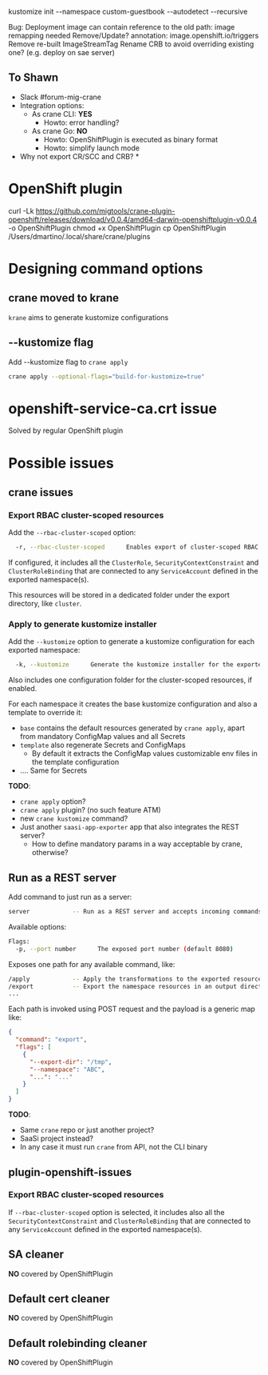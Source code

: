 kustomize init --namespace custom-guestbook --autodetect --recursive

Bug:
Deployment image can contain reference to the old path: image remapping needed
Remove/Update? annotation:
image.openshift.io/triggers
Remove re-built ImageStreamTag
Rename CRB to avoid overriding existing one? (e.g. deploy on sae server)

## To Shawn
* Slack #forum-mig-crane
* Integration options: 
  * As crane CLI: **YES**
    * Howto: error handling?
  * As crane Go: **NO**
    * Howto: OpenShiftPlugin is executed as binary format
    * Howto: simplify launch mode
* Why not export CR/SCC and CRB?
  * 

# OpenShift plugin
curl -Lk https://github.com/migtools/crane-plugin-openshift/releases/download/v0.0.4/amd64-darwin-openshiftplugin-v0.0.4 -o OpenShiftPlugin
chmod +x OpenShiftPlugin
cp OpenShiftPlugin /Users/dmartino/.local/share/crane/plugins

# Designing command options
## crane moved to krane
`krane` aims to generate kustomize configurations
## --kustomize flag
Add --kustomize flag to `crane apply`

```bash
crane apply --optional-flags="build-for-kustomize=true"
```

# openshift-service-ca.crt issue
Solved by regular OpenShift plugin

# Possible issues

## crane issues
### Export RBAC cluster-scoped resources
Add the `--rbac-cluster-scoped` option:
```bash
  -r, --rbac-cluster-scoped      Enables export of cluster-scoped RBAC resources connected to the exported ServiceAccount's
```

If configured, it includes all the `ClusterRole`, `SecurityContextConstraint` and `ClusterRoleBinding` that are connected to any `ServiceAccount` defined in the exported namespace(s).

This resources will be stored in a dedicated folder under the export directory, like `cluster`.

### Apply to generate kustomize installer
Add the `--kustomize` option to generate a kustomize configuration for each exported namespace:
```bash
  -k, --kustomize      Generate the kustomize installer for the exported namespaces
```
Also includes one configuration folder for the cluster-scoped resources, if enabled.

For each namespace it creates the base kustomize configuration and also a template to override it:
* `base` contains the default resources generated by `crane apply`, apart from mandatory ConfigMap values and all Secrets
* `template` also regenerate Secrets and ConfigMaps
  * By default it extracts the ConfigMap values customizable env files in the template configuration
*  .... Same for Secrets

**TODO**: 
* `crane apply` option?
* `crane apply` plugin? (no such feature ATM)
* new `crane kustomize` command?
* Just another `saasi-app-exporter` app that also integrates the REST server?
  * How to define mandatory params in a way acceptable by crane, otherwise?

## Run as a REST server
Add command to just run as a server:
```bash
server            -- Run as a REST server and accepts incoming commands
```

Available options:
```bash
Flags:
  -p, --port number      The exposed port number (default 8080)
```

Exposes one path for any available command, like:
```bash
/apply            -- Apply the transformations to the exported resources and save results in an output directory
/export           -- Export the namespace resources in an output directory
...
```

Each path is invoked using POST request and the payload is a generic map like:
```json
{
  "command": "export",
  "flags": [
    {
      "--export-dir": "/tmp",
      "--namespace": "ABC",
      "...": "..."
    }
  ]
}
```

**TODO**: 
* Same `crane` repo or just another project?
* SaaSi project instead?
* In any case it must run `crane` from API, not the CLI binary

## plugin-openshift-issues
### Export RBAC cluster-scoped resources
If `--rbac-cluster-scoped` option is selected, it includes also all the `SecurityContextConstraint` and `ClusterRoleBinding` that are connected to any `ServiceAccount` defined in the exported namespace(s).

## SA cleaner
**NO** covered by OpenShiftPlugin

## Default cert cleaner
**NO** covered by OpenShiftPlugin

## Default rolebinding cleaner
**NO** covered by OpenShiftPlugin